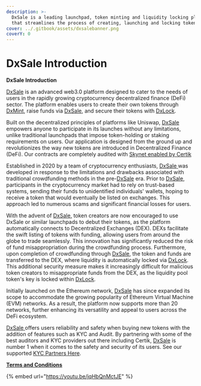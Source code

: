 ```yaml
---
description: >-
  DxSale is a leading launchpad, token minting and liquidity locking platform
  that streamlines the process of creating, launching and locking tokens.
cover: ../.gitbook/assets/dxsalebanner.png
coverY: 0
---
```


# DxSale Introduction

**DxSale Introduction**

[DxSale](https://www.dx.app/?referral=raphaeldx) is an advanced web3.0 platform designed to cater to the needs of users in the rapidly growing cryptocurrency decentralized finance (DeFi) sector. The platform enables users to create their own tokens through [DxMint](https://dx.app/dxmint?ref=raphaeldx\&chain=BNB), raise funds via [DxSale](https://www.dx.app/?referral=raphaeldx), and secure their tokens with [DxLock](https://dx.app/dxlock?ref=raphaeldx\&chain=BNB).

Built on the decentralized principles of platforms like Uniswap, [DxSale](https://www.dx.app/?referral=raphaeldx) empowers anyone to participate in its launches without any limitations, unlike traditional launchpads that impose token-holding or staking requirements on users. Our application is designed from the ground up and revolutionizes the way new tokens are introduced in Decentralized Finance (DeFi).  Our contracts are completely audited with [Skynet enabled by Certik](https://www.certik.com/projects/dxsale)

Established in 2020 by a team of cryptocurrency enthusiasts, [DxSale](https://www.dx.app/?referral=raphaeldx)[ ](https://www.dx.app/?referral=raphaeldx)was developed in response to the limitations and drawbacks associated with traditional crowdfunding methods in the pre-[DxSale](https://www.dx.app/?referral=raphaeldx) era. Prior to [DxSale](https://www.dx.app/?referral=raphaeldx), participants in the cryptocurrency market had to rely on trust-based systems, sending their funds to unidentified individuals' wallets, hoping to receive a token that would eventually be listed on exchanges. This approach led to numerous scams and significant financial losses for users.

With the advent of [DxSale](https://dx.app/dxsale?ref=raphaeldx\&chain=BNB)[,](https://www.dx.app/?referral=raphaeldx) token creators are now encouraged to use DxSale or similar launchpads to debut their tokens, as the platform automatically connects to Decentralized Exchanges (DEX). DEXs facilitate the swift listing of tokens with funding, allowing users from around the globe to trade seamlessly. This innovation has significantly reduced the risk of fund misappropriation during the crowdfunding process. Furthermore, upon completion of crowdfunding through [DxSale](https://www.dx.app/?referral=raphaeldx), the token and funds are transferred to the DEX, where liquidity is automatically locked via [DxLock](https://dx.app/dxlock?ref=raphaeldx\&chain=BNB). This additional security measure makes it increasingly difficult for malicious token creators to misappropriate funds from the DEX, as the liquidity pool token's key is locked within [DxLock](https://dx.app/dxlock?ref=raphaeldx\&chain=BNB).

Initially launched on the Ethereum network, [DxSale](https://www.dx.app/?referral=raphaeldx) has since expanded its scope to accommodate the growing popularity of Ethereum Virtual Machine (EVM) networks. As a result, the platform now supports more than 20 networks, further enhancing its versatility and appeal to users across the DeFi ecosystem.

[DxSale](https://www.dx.app/?referral=raphaeldx)[ ](https://www.dx.app/?referral=raphaeldx)offers users reliability and safety when buying new tokens with the addition of features such as KYC and Audit. By partnering with some of the best auditors and KYC providers out there including Certik, [DxSale](https://www.dx.app/?referral=raphaeldx) is number 1 when it comes to the safety and security of its users. See our supported [KYC Partners Here](https://dx.app/kyc?ref=raphaeldx\&chain=BNB).

[**Terms and Conditions**](https://dx.app/app/termsandconditions)

{% embed url="https://youtu.be/jqHbQnMctJE" %}
